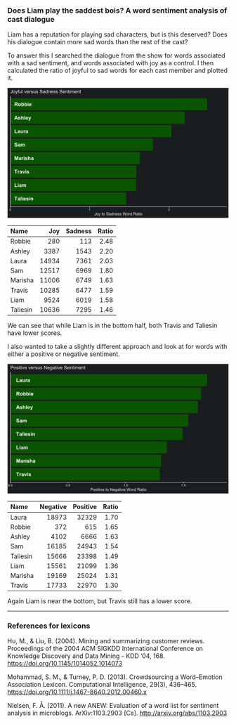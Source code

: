 
### Does Liam play the saddest bois? A word sentiment analysis of cast dialogue

Liam has a reputation for playing sad characters, but is this deserved?
Does his dialogue contain more sad words than the rest of the cast?

To answer this I searched the dialogue from the show for words
associated with a sad sentiment, and words associated with joy as a
control. I then calculated the ratio of joyful to sad words for each
cast member and plotted it.

![joyful vs sad](../plots/joySadPlot.png)

| Name     |   Joy | Sadness | Ratio |
| :------- | ----: | ------: | ----: |
| Robbie   |   280 |     113 |  2.48 |
| Ashley   |  3387 |    1543 |  2.20 |
| Laura    | 14934 |    7361 |  2.03 |
| Sam      | 12517 |    6969 |  1.80 |
| Marisha  | 11006 |    6749 |  1.63 |
| Travis   | 10285 |    6477 |  1.59 |
| Liam     |  9524 |    6019 |  1.58 |
| Taliesin | 10636 |    7295 |  1.46 |

We can see that while Liam is in the bottom half, both Travis and
Taliesin have lower scores.

I also wanted to take a slightly different approach and look at for
words with either a positive or negative sentiment.

![positive vs negative](../plots/positiveNegativePlot.png)

| Name     | Negative | Positive | Ratio |
| :------- | -------: | -------: | ----: |
| Laura    |    18973 |    32329 |  1.70 |
| Robbie   |      372 |      615 |  1.65 |
| Ashley   |     4102 |     6666 |  1.63 |
| Sam      |    16185 |    24943 |  1.54 |
| Taliesin |    15666 |    23398 |  1.49 |
| Liam     |    15561 |    21099 |  1.36 |
| Marisha  |    19169 |    25024 |  1.31 |
| Travis   |    17733 |    22970 |  1.30 |

Again Liam is near the bottom, but Travis still has a lower score.

-----

### References for lexicons

Hu, M., & Liu, B. (2004). Mining and summarizing customer reviews.
Proceedings of the 2004 ACM SIGKDD International Conference on Knowledge
Discovery and Data Mining - KDD ’04, 168.
<https://doi.org/10.1145/1014052.1014073>

Mohammad, S. M., & Turney, P. D. (2013). Crowdsourcing a Word–Emotion
Association Lexicon. Computational Intelligence, 29(3), 436–465.
<https://doi.org/10.1111/j.1467-8640.2012.00460.x>

Nielsen, F. Å. (2011). A new ANEW: Evaluation of a word list for
sentiment analysis in microblogs. ArXiv:1103.2903 \[Cs\].
<http://arxiv.org/abs/1103.2903>
